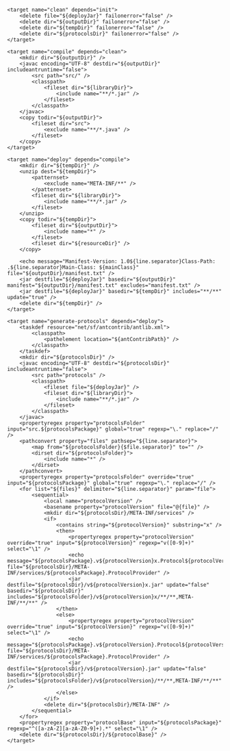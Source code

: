 <project name="AIBot" default="generate-protocols" basedir=".">
	<target name="init">
		<property name="outputDir" value="bin" />
		<property name="protocolsDir" value="protocols" />
		<property name="protocolsPackage" value="ovh.tgrhavoc.aibot.protocol" />
		<property name="deployJar" value="build/AIBot.jar" />
		<property name="libraryDir" value="lib" />
		<property name="tempDir" value="temp" />
		<property name="mainClass" value="ovh.tgrhavoc.aibot.wrapper.Main" />
		<property name="antContribPath" value="build/ant-contrib-1.0b3.jar" />
		<property name="resourceDir" value="resources"/>
	</target>

	<target name="clean" depends="init">
		<delete file="${deployJar}" failonerror="false" />
		<delete dir="${outputDir}" failonerror="false" />
		<delete dir="${tempDir}" failonerror="false" />
		<delete dir="${protocolsDir}" failonerror="false" />
	</target>

	<target name="compile" depends="clean">
		<mkdir dir="${outputDir}" />
		<javac encoding="UTF-8" destdir="${outputDir}" includeantruntime="false">
			<src path="src/" />
			<classpath>
				<fileset dir="${libraryDir}">
					<include name="**/*.jar" />
				</fileset>
			</classpath>
		</javac>
		<copy todir="${outputDir}">
			<fileset dir="src">
				<exclude name="**/*.java" />
			</fileset>
		</copy>
	</target>

	<target name="deploy" depends="compile">
		<mkdir dir="${tempDir}" />
		<unzip dest="${tempDir}">
			<patternset>
				<exclude name="META-INF/**" />
			</patternset>
			<fileset dir="${libraryDir}">
				<include name="**/*.jar" />
			</fileset>
		</unzip>
		<copy todir="${tempDir}">
			<fileset dir="${outputDir}">
				<include name="*" />
			</fileset>
			<fileset dir="${resourceDir}" />
		</copy>

		<echo message="Manifest-Version: 1.0${line.separator}Class-Path: .${line.separator}Main-Class: ${mainClass}" file="${outputDir}/manifest.txt" />
		<jar destfile="${deployJar}" basedir="${outputDir}" manifest="${outputDir}/manifest.txt" excludes="manifest.txt" />
		<jar destfile="${deployJar}" basedir="${tempDir}" includes="**/**" update="true" />
		<delete dir="${tempDir}" />
	</target>

	<target name="generate-protocols" depends="deploy">
		<taskdef resource="net/sf/antcontrib/antlib.xml">
			<classpath>
				<pathelement location="${antContribPath}" />
			</classpath>
		</taskdef>
		<mkdir dir="${protocolsDir}" />
		<javac encoding="UTF-8" destdir="${protocolsDir}" includeantruntime="false">
			<src path="protocols" />
			<classpath>
				<fileset file="${deployJar}" />
				<fileset dir="${libraryDir}">
					<include name="**/*.jar" />
				</fileset>
			</classpath>
		</javac>
		<propertyregex property="protocolsFolder" input="src.${protocolsPackage}" global="true" regexp="\." replace="/" />
		<pathconvert property="files" pathsep="${line.separator}">
			<map from="${protocolsFolder}{$file.separator}" to="" />
			<dirset dir="${protocolsFolder}">
				<include name="*" />
			</dirset>
		</pathconvert>
		<propertyregex property="protocolsFolder" override="true" input="${protocolsPackage}" global="true" regexp="\." replace="/" />
		<for list="${files}" delimiter="${line.separator}" param="file">
			<sequential>
				<local name="protocolVersion" />
				<basename property="protocolVersion" file="@{file}" />
				<mkdir dir="${protocolsDir}/META-INF/services" />
				<if>
				    <contains string="${protocolVersion}" substring="x" />
				    <then>
				    	<propertyregex property="protocolVersion" override="true" input="${protocolVersion}" regexp="v([0-9]+)" select="\1" />
				    	<echo message="${protocolsPackage}.v${protocolVersion}x.Protocol${protocolVersion}X$$Provider" file="${protocolsDir}/META-INF/services/${protocolsPackage}.ProtocolProvider" />
				    	<jar destfile="${protocolsDir}/v${protocolVersion}x.jar" update="false" basedir="${protocolsDir}" includes="${protocolsFolder}/v${protocolVersion}x/**/**,META-INF/**/**" />
				    </then>
				    <else>
				    	<propertyregex property="protocolVersion" override="true" input="${protocolVersion}" regexp="v([0-9]+)" select="\1" />
				    	<echo message="${protocolsPackage}.v${protocolVersion}.Protocol${protocolVersion}$$Provider" file="${protocolsDir}/META-INF/services/${protocolsPackage}.ProtocolProvider" />
				    	<jar destfile="${protocolsDir}/v${protocolVersion}.jar" update="false" basedir="${protocolsDir}" includes="${protocolsFolder}/v${protocolVersion}/**/**,META-INF/**/**" />
				    </else>
				</if>
				<delete dir="${protocolsDir}/META-INF" />
			</sequential>
		</for>
		<propertyregex property="protocolBase" input="${protocolsPackage}" regexp="^([a-zA-Z][a-zA-Z0-9]+).*" select="\1" />
		<delete dir="${protocolsDir}/${protocolBase}" />
	</target>
</project>
